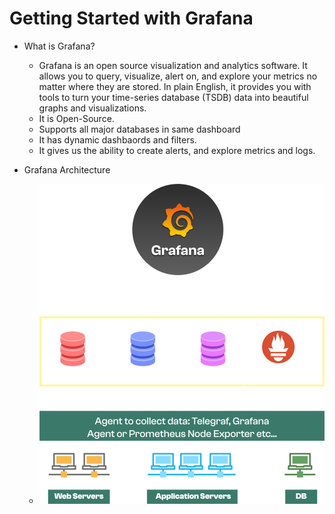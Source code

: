 # Getting Started with Grafana

- What is Grafana?
  - Grafana is an open source visualization and analytics software. It allows you to query, visualize, alert on, and explore your metrics no matter where they are stored. In plain English, it provides you with tools to turn your time-series database (TSDB) data into beautiful graphs and visualizations.
  - It is Open-Source.
  - Supports all major databases in same dashboard
  - It has dynamic dashbaords and filters.
  - It gives us the ability to create alerts, and explore metrics and logs.

- Grafana Architecture
  - ![](./imgs/grafana-architecture.svg)